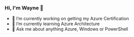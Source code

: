 ### Hi, I'm Wayne 👋

- 🔭 I’m currently working on getting my Azure Certification
- 🌱 I’m currently learning Azure Architecture
- 💬 Ask me about anything Azure, Windows or PowerShell
